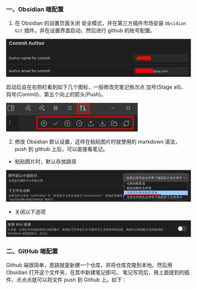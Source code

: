 ### 一、Obsidian 端配置
1. 在 Obsidian 的设置页面关闭 安全模式，并在第三方插件市场安装 `Obsidian Git` 插件。并在设置界面启动，然后进行 github 的账号配置。

![](attachments/Pasted%20image%2020230116195558.png)

启动后会在右侧栏看到如下几个图标，一般修改完笔记依次点 加号(Stage all)、钩号(Commit)、第五个向上的箭头(Push)。

![](attachments/Pasted%20image%2020230117095750.png)

2. 修改 Obsidian 默认设置，这样在粘贴图片时就使用的 markdown 语法，push 到 github 上后，可以直接看笔记。
* 粘贴图片时，默认存放路径

![](attachments/Pasted%20image%2020230117095046.png)
* 关闭以下选项

![](attachments/Pasted%20image%2020230116195045.png)

### 二、GitHub 端配置
Github 端很简单，思路就是新建一个仓库，并将仓库克隆到本地。然后用 Obsidian 打开这个文件夹，在其中新建笔记即可。
笔记写完后，用上面提到的插件，点点点就可以将文件 push 到 Github 上。如下：
